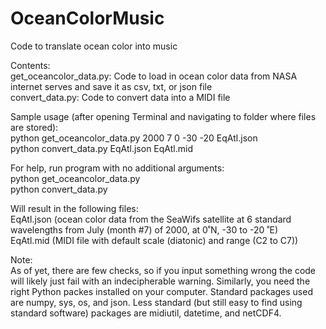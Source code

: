 # OceanColorMusic
Code to translate ocean color into music

Contents:  
get_oceancolor_data.py: Code to load in ocean color data from NASA internet serves and save it as csv, txt, or json file  
convert_data.py: Code to convert data into a MIDI file

Sample usage (after opening Terminal and navigating to folder where files are stored):  
  python get_oceancolor_data.py 2000 7 0 -30 -20 EqAtl.json  
  python convert_data.py EqAtl.json EqAtl.mid
  
For help, run program with no additional arguments:  
  python get_oceancolor_data.py  
  python convert_data.py  
  
Will result in the following files:  
  EqAtl.json (ocean color data from the SeaWifs satellite at 6 standard wavelengths from July (month #7) of 2000, at 0˚N, -30 to -20 ˚E)   
  EqAtl.mid (MIDI file with default scale (diatonic) and range (C2 to C7))
  
Note:  
As of yet, there are few checks, so if you input something wrong the code will likely just fail with an indecipherable warning. Similarly, you need the right Python packes installed on your computer. Standard packages used are numpy, sys, os, and json. Less standard (but still easy to find using standard software) packages are midiutil, datetime, and netCDF4.
